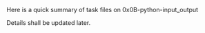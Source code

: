 
Here is a quick summary of task files on 0x0B-python-input_output

Details shall be updated later.
